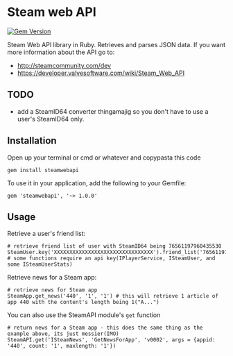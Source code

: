 Steam web API
===

[![Gem Version](https://badge.fury.io/rb/steamwebapi.svg)](http://badge.fury.io/rb/steamwebapi)

Steam Web API library in Ruby. Retrieves and parses JSON data. If you want more information about the API go to:

* http://steamcommunity.com/dev
* https://developer.valvesoftware.com/wiki/Steam_Web_API


## TODO

* add a SteamID64 converter thingamajig so you don't have to use a user's SteamID64 only.

## Installation

Open up your terminal or cmd or whatever and copypasta this code

    gem install steamwebapi

To use it in your application, add the following to your Gemfile:

    gem 'steamwebapi', '~> 1.0.0'

## Usage

Retrieve a user's friend list:

    # retrieve friend list of user with SteamID64 being 76561197960435530
    SteamUser.key('XXXXXXXXXXXXXXXXXXXXXXXXXXXXXXXX').friend_list('76561197960435530') # some functions require an api key(IPlayerService, ISteamUser, and some ISteamUserStats)

Retrieve news for a Steam app:

    # retrieve news for Steam app
    SteamApp.get_news('440', '1', '1') # this will retrieve 1 article of app 440 with the content's length being 1("A...")

You can also use the SteamAPI module's `get` function

    # return news for a Steam app - this does the same thing as the example above, its just messier(IMO)
    SteamAPI.get('ISteamNews', 'GetNewsForApp', 'v0002', args = {appid: '440', count: '1', maxlength: '1'})
